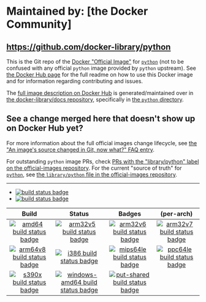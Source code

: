 # Maintained by: [the Docker Community]

## https://github.com/docker-library/python

This is the Git repo of the [Docker "Official Image"](https://github.com/docker-library/official-images#what-are-official-images) for [`python`](https://hub.docker.com/_/python/) (not to be confused with any official `python` image provided by `python` upstream). See [the Docker Hub page](https://hub.docker.com/_/python/) for the full readme on how to use this Docker image and for information regarding contributing and issues.

The [full image description on Docker Hub](https://hub.docker.com/_/python/) is generated/maintained over in [the docker-library/docs repository](https://github.com/docker-library/docs), specifically in [the `python` directory](https://github.com/docker-library/docs/tree/master/python).

## See a change merged here that doesn't show up on Docker Hub yet?

For more information about the full official images change lifecycle, see [the "An image's source changed in Git, now what?" FAQ entry](https://github.com/docker-library/faq#an-images-source-changed-in-git-now-what).

For outstanding `python` image PRs, check [PRs with the "library/python" label on the official-images repository](https://github.com/docker-library/official-images/labels/library%2Fpython). For the current "source of truth" for [`python`](https://hub.docker.com/_/python/), see [the `library/python` file in the official-images repository](https://github.com/docker-library/official-images/blob/master/library/python).

---

-	[![build status badge](https://img.shields.io/github/workflow/status/docker-library/python/GitHub%20CI/master?label=GitHub%20CI)](https://github.com/docker-library/python/actions?query=workflow%3A%22GitHub+CI%22+branch%3Amaster)
-	[![build status badge](https://img.shields.io/jenkins/s/https/doi-janky.infosiftr.net/job/update.sh/job/python.svg?label=Automated%20update.sh)](https://doi-janky.infosiftr.net/job/update.sh/job/python/)

| Build | Status | Badges | (per-arch) |
|:-:|:-:|:-:|:-:|
| [![amd64 build status badge](https://img.shields.io/jenkins/s/https/doi-janky.infosiftr.net/job/multiarch/job/amd64/job/python.svg?label=amd64)](https://doi-janky.infosiftr.net/job/multiarch/job/amd64/job/python/) | [![arm32v5 build status badge](https://img.shields.io/jenkins/s/https/doi-janky.infosiftr.net/job/multiarch/job/arm32v5/job/python.svg?label=arm32v5)](https://doi-janky.infosiftr.net/job/multiarch/job/arm32v5/job/python/) | [![arm32v6 build status badge](https://img.shields.io/jenkins/s/https/doi-janky.infosiftr.net/job/multiarch/job/arm32v6/job/python.svg?label=arm32v6)](https://doi-janky.infosiftr.net/job/multiarch/job/arm32v6/job/python/) | [![arm32v7 build status badge](https://img.shields.io/jenkins/s/https/doi-janky.infosiftr.net/job/multiarch/job/arm32v7/job/python.svg?label=arm32v7)](https://doi-janky.infosiftr.net/job/multiarch/job/arm32v7/job/python/) |
| [![arm64v8 build status badge](https://img.shields.io/jenkins/s/https/doi-janky.infosiftr.net/job/multiarch/job/arm64v8/job/python.svg?label=arm64v8)](https://doi-janky.infosiftr.net/job/multiarch/job/arm64v8/job/python/) | [![i386 build status badge](https://img.shields.io/jenkins/s/https/doi-janky.infosiftr.net/job/multiarch/job/i386/job/python.svg?label=i386)](https://doi-janky.infosiftr.net/job/multiarch/job/i386/job/python/) | [![mips64le build status badge](https://img.shields.io/jenkins/s/https/doi-janky.infosiftr.net/job/multiarch/job/mips64le/job/python.svg?label=mips64le)](https://doi-janky.infosiftr.net/job/multiarch/job/mips64le/job/python/) | [![ppc64le build status badge](https://img.shields.io/jenkins/s/https/doi-janky.infosiftr.net/job/multiarch/job/ppc64le/job/python.svg?label=ppc64le)](https://doi-janky.infosiftr.net/job/multiarch/job/ppc64le/job/python/) |
| [![s390x build status badge](https://img.shields.io/jenkins/s/https/doi-janky.infosiftr.net/job/multiarch/job/s390x/job/python.svg?label=s390x)](https://doi-janky.infosiftr.net/job/multiarch/job/s390x/job/python/) | [![windows-amd64 build status badge](https://img.shields.io/jenkins/s/https/doi-janky.infosiftr.net/job/multiarch/job/windows-amd64/job/python.svg?label=windows-amd64)](https://doi-janky.infosiftr.net/job/multiarch/job/windows-amd64/job/python/) | [![put-shared build status badge](https://img.shields.io/jenkins/s/https/doi-janky.infosiftr.net/job/put-shared/job/heavy.svg?label=put-shared)](https://doi-janky.infosiftr.net/job/put-shared/job/heavy/) |

<!-- THIS FILE IS GENERATED BY https://github.com/docker-library/docs/blob/master/generate-repo-stub-readme.sh -->
